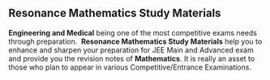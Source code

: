 <h2> Resonance Mathematics Study Materials</h2>
<p><strong>Engineering and Medical</strong> being one of the most competitive exams needs through preparation.&nbsp; <strong>Resonance Mathematics Study Materials</strong> help you to enhance and sharpen your preparation for JEE Main and Advanced exam and provide you the revision notes of <strong>Mathematics</strong>. It is really an asset to those who plan to appear in various Competitive/Entrance Examinations.</p>
